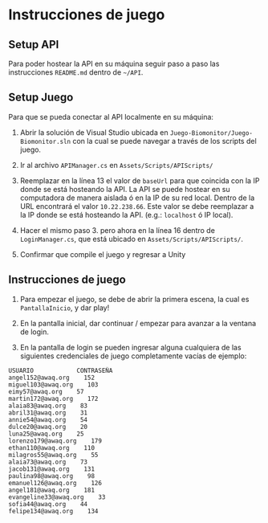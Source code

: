 # Instrucciones de juego

## Setup API

Para poder hostear la API en su máquina seguir paso a paso las instrucciones `README.md` dentro de `~/API`.

## Setup Juego

Para que se pueda conectar al API localmente en su máquina:

1. Abrir la solución de Visual Studio ubicada en `Juego-Biomonitor/Juego-Biomonitor.sln` con la cual se puede navegar a través de los scripts del juego.

2. Ir al archivo `APIManager.cs` en `Assets/Scripts/APIScripts/`

3. Reemplazar en la línea 13 el valor de `baseUrl` para que coincida con la IP donde se está hosteando la API. La API se puede hostear en su computadora de manera aislada ó en la IP de su red local. Dentro de la URL encontrará el valor `10.22.238.66`. Este valor se debe reemplazar a la IP donde se está hosteando la API. (e.g.: `localhost` ó IP local).

4. Hacer el mismo paso 3. pero ahora en la línea 16 dentro de `LoginManager.cs`, que está ubicado en `Assets/Scripts/APIScripts/`.

5. Confirmar que compile el juego y regresar a Unity

## Instrucciones de juego

1. Para empezar el juego, se debe de abrir la primera escena, la cual es `PantallaInicio`, y dar play!

2. En la pantalla inicial, dar continuar / empezar para avanzar a la ventana de login.

3. En la pantalla de login se pueden ingresar alguna cualquiera de las siguientes credenciales de juego completamente vacías de ejemplo:

```
USUARIO            CONTRASEÑA
angel152@awaq.org    152
miguel103@awaq.org    103
eimy57@awaq.org    57
martin172@awaq.org    172
alaia83@awaq.org    83
abril31@awaq.org    31
annie54@awaq.org    54
dulce20@awaq.org    20
luna25@awaq.org    25
lorenzo179@awaq.org    179
ethan110@awaq.org    110
milagros55@awaq.org    55
alaia73@awaq.org    73
jacob131@awaq.org    131
paulina98@awaq.org    98
emanuel126@awaq.org    126
angel181@awaq.org    181
evangeline33@awaq.org    33
sofia44@awaq.org    44
felipe134@awaq.org    134
```
